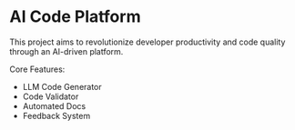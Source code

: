 # AI Code Platform

This project aims to revolutionize developer productivity and code quality through an AI-driven platform.

Core Features:
- LLM Code Generator
- Code Validator
- Automated Docs
- Feedback System
